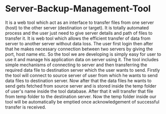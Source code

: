 # Server-Backup-Management-Tool
It is a web tool which act as an interface to transfer files from one server (host) to the other server (destination or target).
It is totally automated process and the user just need to give server details and path of files to transfer it. 
It is web tool which allows the efficient transfer of data from server to another server without data loss.
The user first login then after that he makes necessary connection between two servers by giving the port, host name etc.
So the tool we are developing is simply easy for user to use it and manage his application data on server using it.
The tool includes simple mechanisms of connecting to server and then transferring the required data file to destination server which the user wants to send.
Firstly the tool will connect to source server of user from which he wants to send data files to destination server.
Now after that the data files he wants to send gets fetched from source server and is stored inside the temp folder of user's name inside the tool database.
After that it will transfer that file from temp folder to the destination server.
Now the temp folder inside our tool will be automatically be emptied once acknowledgement of successful transfer is received.
